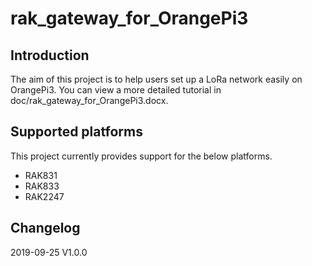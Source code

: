 # rak_gateway_for_OrangePi3

##	Introduction 

The aim of this project is to help users set up a LoRa network easily on OrangePi3.
You can view a more detailed tutorial in doc/rak_gateway_for_OrangePi3.docx.

##	Supported platforms

This project currently provides support for the below platforms.
* RAK831
* RAK833
* RAK2247

##	Changelog

2019-09-25 V1.0.0

